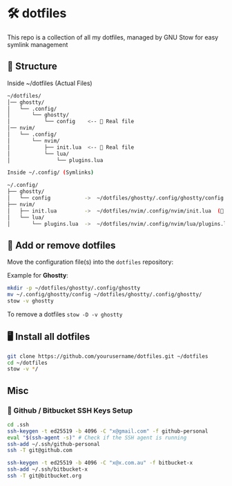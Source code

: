 # 🛠 dotfiles

This repo is a collection of all my dotfiles, managed by GNU Stow for easy symlink management

## 📂 Structure

Inside ~/dotfiles (Actual Files)

```bash
~/dotfiles/
│── ghostty/
│   └── .config/
│       └── ghostty/
│           └── config    <-- 🔹 Real file
│── nvim/
│   └── .config/
│       └── nvim/
│           ├── init.lua  <-- 🔹 Real file
│           └── lua/
│               └── plugins.lua

Inside ~/.config/ (Symlinks)

~/.config/
├── ghostty/
│   └── config           ->  ~/dotfiles/ghostty/.config/ghostty/config  (🔗 Symlink)
├── nvim/
│   ├── init.lua         ->  ~/dotfiles/nvim/.config/nvim/init.lua  (🔗 Symlink)
│   └── lua/
│       └── plugins.lua  ->  ~/dotfiles/nvim/.config/nvim/lua/plugins.lua  (🔗 Symlink)
```

## 🚀 Add or remove dotfiles 

Move the configuration file(s) into the `dotfiles` repository:

Example for **Ghostty**:
```sh
mkdir -p ~/dotfiles/ghostty/.config/ghostty
mv ~/.config/ghostty/config ~/dotfiles/ghostty/.config/ghostty/
stow -v ghostty
```
To remove a dotfiles `stow -D -v ghostty`

## 🖥️ Install all dotfiles 

```sh
git clone https://github.com/yourusername/dotfiles.git ~/dotfiles
cd ~/dotfiles
stow -v */
```

## Misc

### 🔑 Github / Bitbucket SSH Keys Setup

```bash
cd .ssh
ssh-keygen -t ed25519 -b 4096 -C "x@gmail.com" -f github-personal
eval "$(ssh-agent -s)" # Check if the SSH agent is running
ssh-add ~/.ssh/github-personal
ssh -T git@github.com

ssh-keygen -t ed25519 -b 4096 -C "x@x.com.au" -f bitbucket-x
ssh-add ~/.ssh/bitbucket-x
ssh -T git@bitbucket.org
```
